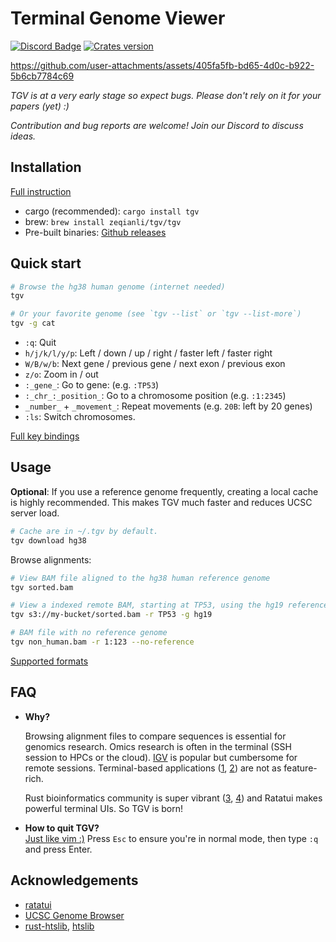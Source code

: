 # Terminal Genome Viewer

[![Discord Badge]][Discord Server] [![Crates version]](https://crates.io/crates/tgv)

<https://github.com/user-attachments/assets/405fa5fb-bd65-4d0c-b922-5b6cb7784c69>

*TGV is at a very early stage so expect bugs. Please don't rely on it for your papers (yet) :)*

*Contribution and bug reports are welcome! Join our Discord to discuss ideas.*

## Installation

[Full instruction](https://github.com/zeqianli/tgv/wiki/Installation)

- cargo (recommended): `cargo install tgv`
- brew: `brew install zeqianli/tgv/tgv`
- Pre-built binaries: [Github releases](https://github.com/zeqianli/tgv/releases/)

## Quick start

```bash
# Browse the hg38 human genome (internet needed)
tgv

# Or your favorite genome (see `tgv --list` or `tgv --list-more`)
tgv -g cat 
```

- `:q`: Quit
- `h/j/k/l/y/p`: Left / down / up / right / faster left / faster right
- `W/B/w/b`: Next gene / previous gene / next exon / previous exon
- `z/o`: Zoom in / out
- `:_gene_`: Go to gene: (e.g. `:TP53`)
- `:_chr_:_position_`: Go to a chromosome position (e.g. `:1:2345`)
- `_number_` + `_movement_`: Repeat movements (e.g. `20B`: left by 20 genes)
- `:ls`: Switch chromosomes.

[Full key bindings](https://github.com/zeqianli/tgv/wiki/Usage)

## Usage

**Optional**: If you use a reference genome frequently, creating a local cache is highly recommended. This makes TGV much faster and reduces UCSC server load.

```bash
# Cache are in ~/.tgv by default.
tgv download hg38
```

Browse alignments:

```bash
# View BAM file aligned to the hg38 human reference genome
tgv sorted.bam

# View a indexed remote BAM, starting at TP53, using the hg19 reference genome
tgv s3://my-bucket/sorted.bam -r TP53 -g hg19

# BAM file with no reference genome
tgv non_human.bam -r 1:123 --no-reference
```

[Supported formats](https://github.com/zeqianli/tgv/wiki/Usage)

## FAQ

- **Why?**
  
  Browsing alignment files to compare sequences is essential for genomics research. Omics research is often in the terminal (SSH session to HPCs or the cloud). [IGV](https://github.com/igvteam/igv) is popular but cumbersome for remote sessions. Terminal-based applications ([1](https://github.com/dariober/ASCIIGenomecu), [2](https://www.htslib.org/doc/samtools-tview.html)) are not as feature-rich.

  Rust bioinformatics community is super vibrant ([3](https://lh3.github.io/2024/03/05/what-high-performance-language-to-learn), [4](https://github.com/sharkLoc/rust-in-bioinformatics)) and Ratatui makes powerful terminal UIs. So TGV is born!

- **How to quit TGV?**  
  [Just like vim :)](https://stackoverflow.com/questions/11828270/how-do-i-exit-vim) Press `Esc` to ensure you're in normal mode, then type `:q` and press Enter.

## Acknowledgements

- [ratatui](https://ratatui.rs/)
- [UCSC Genome Browser](https://genome.ucsc.edu/)
- [rust-htslib](https://github.com/rust-bio/rust-htslib), [htslib](https://github.com/samtools/htslib)

[Discord Badge]: https://img.shields.io/discord/1358313687399792662?label=discord&logo=discord&style=flat-square&color=1370D3&logoColor=1370D3
[Discord Server]: https://discord.gg/rZkgjHqPR8
[Crates version]: https://img.shields.io/crates/v/tgv
